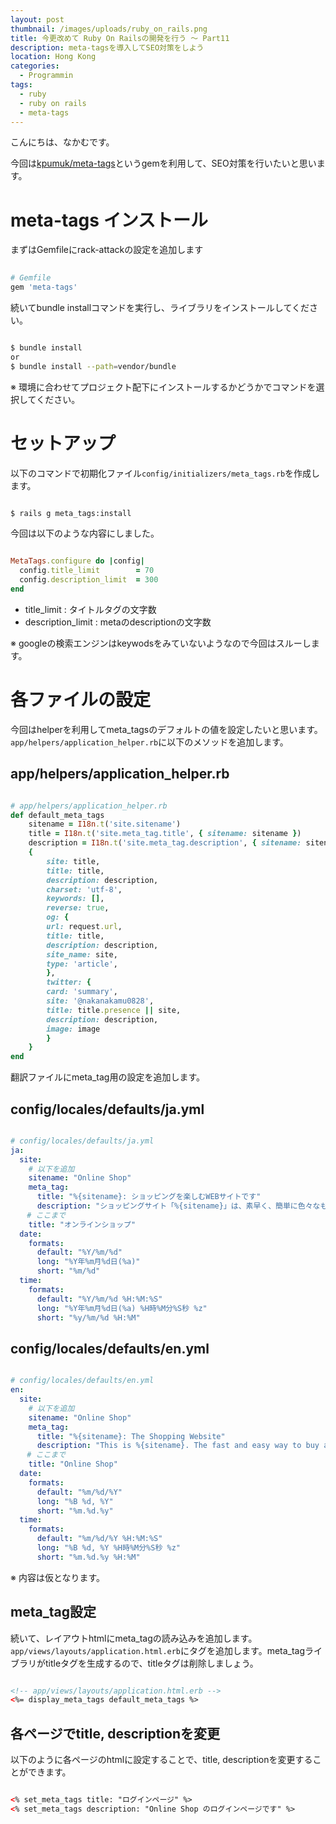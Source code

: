 ```yaml
---
layout: post
thumbnail: /images/uploads/ruby_on_rails.png
title: 今更改めて Ruby On Railsの開発を行う 〜 Part11
description: meta-tagsを導入してSEO対策をしよう
location: Hong Kong
categories:
  - Programmin
tags:
  - ruby
  - ruby on rails
  - meta-tags
---
```

こんにちは、なかむです。

今回は[kpumuk/meta-tags](https://github.com/kpumuk/meta-tags)というgemを利用して、SEO対策を行いたいと思います。

# meta-tags インストール
まずはGemfileにrack-attackの設定を追加します
```ruby
      
# Gemfile
gem 'meta-tags'

```
    
続いてbundle installコマンドを実行し、ライブラリをインストールしてください。
```bash

$ bundle install
or
$ bundle install --path=vendor/bundle

```
※ 環境に合わせてプロジェクト配下にインストールするかどうかでコマンドを選択してください。


# セットアップ
以下のコマンドで初期化ファイル`config/initializers/meta_tags.rb`を作成します。

```bash

$ rails g meta_tags:install

```

今回は以下のような内容にしました。
```ruby

MetaTags.configure do |config|
  config.title_limit        = 70
  config.description_limit  = 300
end

```
* title_limit : タイトルタグの文字数
* description_limit : metaのdescriptionの文字数

※ googleの検索エンジンはkeywodsをみていないようなので今回はスルーします。

# 各ファイルの設定
今回はhelperを利用してmeta_tagsのデフォルトの値を設定したいと思います。`app/helpers/application_helper.rb`に以下のメソッドを追加します。


## app/helpers/application_helper.rb

```ruby

# app/helpers/application_helper.rb
def default_meta_tags
    sitename = I18n.t('site.sitename')
    title = I18n.t('site.meta_tag.title', { sitename: sitename })
    description = I18n.t('site.meta_tag.description', { sitename: sitename })
    {
        site: title,
        title: title,
        description: description,
        charset: 'utf-8',
        keywords: [],
        reverse: true,
        og: {
        url: request.url,
        title: title,
        description: description,
        site_name: site,
        type: 'article',
        },
        twitter: {
        card: 'summary',
        site: '@nakanakamu0828',
        title: title.presence || site,
        description: description,
        image: image
        }
    }
end

```

翻訳ファイルにmeta_tag用の設定を追加します。

## config/locales/defaults/ja.yml
```yaml

# config/locales/defaults/ja.yml
ja:
  site:
    # 以下を追加
    sitename: "Online Shop"
    meta_tag:
      title: "%{sitename}: ショッピングを楽しむWEBサイトです"
      description: "ショッピングサイト「%{sitename}」は、素早く、簡単に色々なものを購入できるショッピングサイトです。"
 　 # ここまで
    title: "オンラインショップ"
  date:
    formats:
      default: "%Y/%m/%d"
      long: "%Y年%m月%d日(%a)"
      short: "%m/%d"
  time:
    formats:
      default: "%Y/%m/%d %H:%M:%S"
      long: "%Y年%m月%d日(%a) %H時%M分%S秒 %z"
      short: "%y/%m/%d %H:%M"

```


## config/locales/defaults/en.yml
```yaml

# config/locales/defaults/en.yml
en:
  site:
    # 以下を追加
    sitename: "Online Shop"
    meta_tag:
      title: "%{sitename}: The Shopping Website"
      description: "This is %{sitename}. The fast and easy way to buy almost anything."
 　 # ここまで
    title: "Online Shop"
  date:
    formats:
      default: "%m/%d/%Y"
      long: "%B %d, %Y"
      short: "%m.%d.%y"
  time:
    formats:
      default: "%m/%d/%Y %H:%M:%S"
      long: "%B %d, %Y %H時%M分%S秒 %z"
      short: "%m.%d.%y %H:%M"

```
※ 内容は仮となります。


## meta_tag設定
続いて、レイアウトhtmlにmeta_tagの読み込みを追加します。  
`app/views/layouts/application.html.erb`にタグを追加します。meta_tagライブラリがtitleタグを生成するので、titleタグは削除しましょう。

```html

<!-- app/views/layouts/application.html.erb -->
<%= display_meta_tags default_meta_tags %>

```

## 各ページでtitle, descriptionを変更
以下のように各ページのhtmlに設定することで、title, descriptionを変更することができます。

```html

<% set_meta_tags title: "ログインページ" %>
<% set_meta_tags description: "Online Shop のログインページです" %>

```


